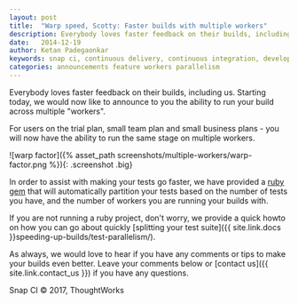 ```yaml
---
layout: post
title:  "Warp speed, Scotty: Faster builds with multiple workers"
description: Everybody loves faster feedback on their builds, including us. We would now like to announce to you the ability to run your build across multiple "workers".
date:   2014-12-19
author: Ketan Padegaonkar
keywords: snap ci, continuous delivery, continuous integration, developer tools, github, faster feedback, multiple workers, ruby gem, paralellism
categories: announcements feature workers parallelism
---
```


Everybody loves faster feedback on their builds, including us. Starting today, we would now like to announce to you the ability to run your build across multiple "workers".

For users on the trial plan, small team plan and small business plans - you will now have the ability to run the same stage on multiple workers.

![warp factor]({% asset_path screenshots/multiple-workers/warp-factor.png %}){: .screenshot .big}

In order to assist with making your tests go faster, we have provided a [ruby gem](https://github.com/snap-ci/parallel-tests) that will automatically partition your tests based on the number of tests you have, and the number of workers you are running your builds with.

If you are not running a ruby project, don't worry, we provide a quick howto on how you can go about quickly [splitting your test suite]({{ site.link.docs }}speeding-up-builds/test-parallelism/).

As always, we would love to hear if you have any comments or tips to make your builds even better. Leave your comments below or [contact us]({{ site.link.contact_us }}) if you have any questions.

 
Snap CI © 2017, ThoughtWorks
